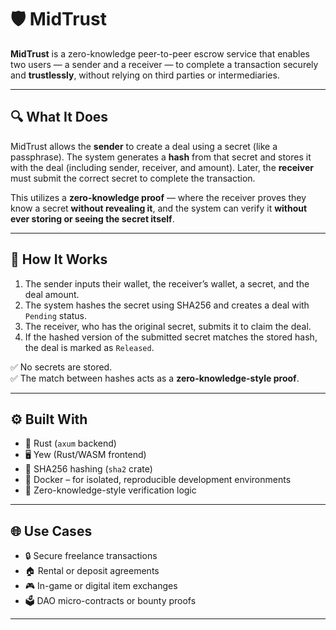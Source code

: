 # 🛡️ MidTrust

**MidTrust** is a zero-knowledge peer-to-peer escrow service that enables two users — a sender and a receiver — to complete a transaction securely and **trustlessly**, without relying on third parties or intermediaries.

---

## 🔍 What It Does

MidTrust allows the **sender** to create a deal using a secret (like a passphrase). The system generates a **hash** from that secret and stores it with the deal (including sender, receiver, and amount). Later, the **receiver** must submit the correct secret to complete the transaction.

This utilizes a **zero-knowledge proof** — where the receiver proves they know a secret **without revealing it**, and the system can verify it **without ever storing or seeing the secret itself**.

---

## 🔁 How It Works

1. The sender inputs their wallet, the receiver’s wallet, a secret, and the deal amount.
2. The system hashes the secret using SHA256 and creates a deal with `Pending` status.
3. The receiver, who has the original secret, submits it to claim the deal.
4. If the hashed version of the submitted secret matches the stored hash, the deal is marked as `Released`.

✅ No secrets are stored.  
✅ The match between hashes acts as a **zero-knowledge-style proof**.

---

## ⚙️ Built With

- 🦀 Rust (`axum` backend)
- 🖥️ Yew (Rust/WASM frontend)
- 🔐 SHA256 hashing (`sha2` crate)
- 🐳 Docker – for isolated, reproducible development environments
- 🧠 Zero-knowledge-style verification logic

---

## 🌐 Use Cases

- 🔒 Secure freelance transactions
- 🏠 Rental or deposit agreements
- 🎮 In-game or digital item exchanges
- 🗳️ DAO micro-contracts or bounty proofs

---
